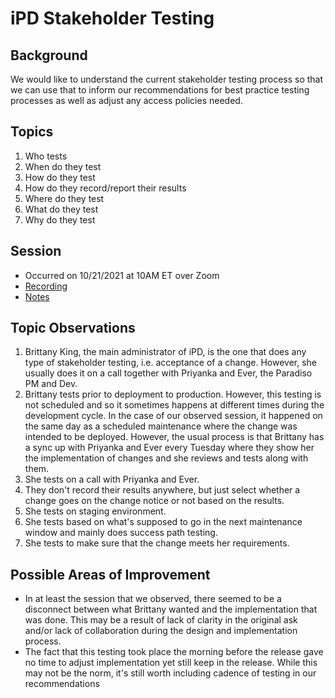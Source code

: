# iPD Stakeholder Testing

## Background
We would like to understand the current stakeholder testing process so that we can use that to inform our recommendations for best practice testing processes as well as adjust any access policies needed.

## Topics
1. Who tests
1. When do they test
1. How do they test
1. How do they record/report their results
1. Where do they test
1. What do they test
1. Why do they test

## Session
* Occurred on 10/21/2021 at 10AM ET over Zoom
* [Recording](https://drive.google.com/drive/folders/1Vw8Zo83OwKWS_l4qhFK56sSnbgMDMf5P?usp=sharing)
* [Notes](https://docs.google.com/document/d/1Do2-kp71xNE4ALPoMQU7O1mRB39xoBdqWDbFcDT1DAU/edit?usp=sharing)

## Topic Observations
1. Brittany King, the main administrator of iPD, is the one that does any type of stakeholder testing, i.e. acceptance of a change. However, she usually does it on a call together with Priyanka and Ever, the Paradiso PM and Dev.
2. Brittany tests prior to deployment to production. However, this testing is not scheduled and so it sometimes happens at different times during the development cycle. In the case of our observed session, it happened on the same day as a scheduled maintenance where the change was intended to be deployed. However, the usual process is that Brittany has a sync up with Priyanka and Ever every Tuesday where they show her the implementation of changes and she reviews and tests along with them.
3. She tests on a call with Priyanka and Ever.
4. They don't record their results anywhere, but just select whether a change goes on the change notice or not based on the results.
5. She tests on staging environment.
6. She tests based on what's supposed to go in the next maintenance window and mainly does success path testing.
7. She tests to make sure that the change meets her requirements.

## Possible Areas of Improvement
* In at least the session that we observed, there seemed to be a disconnect between what Brittany wanted and the implementation that was done. This may be a result of lack of clarity in the original ask and/or lack of collaboration during the design and implementation process.
* The fact that this testing took place the morning before the release gave no time to adjust implementation yet still keep in the release. While this may not be the norm, it's still worth including cadence of testing in our recommendations
